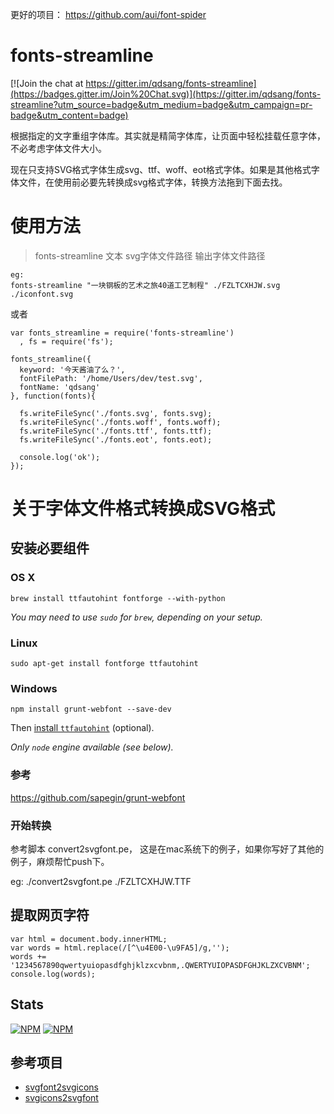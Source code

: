 更好的项目： https://github.com/aui/font-spider


fonts-streamline
================

[![Join the chat at https://gitter.im/qdsang/fonts-streamline](https://badges.gitter.im/Join%20Chat.svg)](https://gitter.im/qdsang/fonts-streamline?utm_source=badge&utm_medium=badge&utm_campaign=pr-badge&utm_content=badge)

根据指定的文字重组字体库。其实就是精简字体库，让页面中轻松挂载任意字体，不必考虑字体文件大小。 

现在只支持SVG格式字体生成svg、ttf、woff、eot格式字体。如果是其他格式字体文件，在使用前必要先转换成svg格式字体，转换方法拖到下面去找。


# 使用方法

> fonts-streamline 文本 svg字体文件路径 输出字体文件路径

```
eg:
fonts-streamline "一块钢板的艺术之旅40道工艺制程" ./FZLTCXHJW.svg ./iconfont.svg
```

或者

```
var fonts_streamline = require('fonts-streamline')
  , fs = require('fs');

fonts_streamline({
  keyword: '今天酱油了么？',
  fontFilePath: '/home/Users/dev/test.svg',
  fontName: 'qdsang'
}, function(fonts){

  fs.writeFileSync('./fonts.svg', fonts.svg);
  fs.writeFileSync('./fonts.woff', fonts.woff);
  fs.writeFileSync('./fonts.ttf', fonts.ttf);
  fs.writeFileSync('./fonts.eot', fonts.eot);

  console.log('ok');
});
```

# 关于字体文件格式转换成SVG格式

## 安装必要组件

### OS X

```
brew install ttfautohint fontforge --with-python
```

*You may need to use `sudo` for `brew`, depending on your setup.*


### Linux

```
sudo apt-get install fontforge ttfautohint
```


### Windows

```
npm install grunt-webfont --save-dev
```

Then [install `ttfautohint`](http://www.freetype.org/ttfautohint/#download) (optional).

*Only `node` engine available (see below).*


### 参考 

https://github.com/sapegin/grunt-webfont


### 开始转换


参考脚本 convert2svgfont.pe， 这是在mac系统下的例子，如果你写好了其他的例子，麻烦帮忙push下。
 
eg: ./convert2svgfont.pe ./FZLTCXHJW.TTF


## 提取网页字符

```
var html = document.body.innerHTML;
var words = html.replace(/[^\u4E00-\u9FA5]/g,'');
words += '1234567890qwertyuiopasdfghjklzxcvbnm,.QWERTYUIOPASDFGHJKLZXCVBNM';
console.log(words);
```

## Stats

[![NPM](https://nodei.co/npm/fonts-streamline.png?downloads=true&stars=true)](https://nodei.co/npm/fonts-streamline/)
[![NPM](https://nodei.co/npm-dl/fonts-streamline.png)](https://nodei.co/npm/fonts-streamline/)


## 参考项目

* [svgfont2svgicons](https://github.com/nfroidure/svgfont2svgicons)
* [svgicons2svgfont](https://github.com/nfroidure/svgicons2svgfont)
